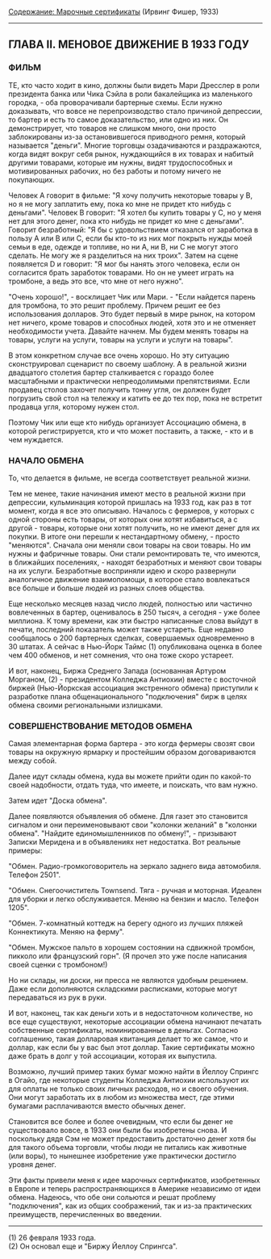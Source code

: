 [Содержание: Марочные сертификаты](index.md) (Ирвинг Фишер, 1933)

------

ГЛАВА II. МЕНОВОЕ ДВИЖЕНИЕ В 1933 ГОДУ
--------------------------------------
### ФИЛЬМ
ТЕ, кто часто ходит в кино, должны были видеть Мари Дресслер в роли президента банка или Чика Сэйла в роли бакалейщика
из маленького городка, - оба проворачивали бартерные схемы. Если нужно доказывать, что вовсе не перепроизводство стало
причиной депрессии, то бартер и есть то самое доказательство, или одно из них. Он демонстрирует, что товаров не слишком
много, они просто заблокированы из-за остановившегося приводного ремня, который называется "деньги". Многие торговцы
озадачиваются и раздражаются, когда видят вокруг себя рынок, нуждающийся в их товарах и набитый другими товарами,
которые им нужны, видят трудоспособных и мотивированных рабочих, но без работы и потому ничего не покупающих.

Человек A говорит в фильме: "Я хочу получить некоторые товары у B, но я не могу заплатить ему, пока ко мне не придет кто
нибудь с деньгами". Человек B говорит: "Я хотел бы купить товары у C, но у меня нет для этого денег, пока кто нибудь не
придет ко мне с деньгами". Говорит безработный: "Я бы с удовольствием отказался от заработка в пользу A или B или C,
если бы кто-то из них мог покрыть нужды моей семьи в еде, одежде и топливе, но ни A, ни B, ни C не могут этого сделать.
Не могу же я разделиться на них троих". Затем на сцене появляется D и говорит: "Я мог бы нанять этого человека, если он
согласится брать заработок товарами. Но он не умеет играть на тромбоне, а ведь это все, что мне от него нужно".

"Очень хорошо!", - восклицает Чик или Мари. - "Если найдется парень для тромбона, то это решит проблему. Причем решит ее
без использования долларов. Это будет первый в мире рынок, на котором нет ничего, кроме товаров и способных людей, хотя
это и не отменяет необходимости учета. Давайте начнем. Мы будем менять товары на товары, услуги на услуги, товары на
услуги и услуги на товары".

В этом конкретном случае все очень хорошо. Но эту ситуацию сконструировал сценарист по своему шаблону. А в реальной
жизни двадцатого столетия бартер сталкивается с гораздо более масштабными и практически непреодолимыми препятствиями.
Если продавец столов захочет получить тонну угля, он должен будет погрузить свой стол на тележку и катить ее до тех пор,
пока не встретит продавца угля, которому нужен стол.

Поэтому Чик или еще кто нибудь организует Ассоциацию обмена, в которой регистрируется, кто и что может поставить, а
также, - кто и в чем нуждается.

### НАЧАЛО ОБМЕНА
То, что делается в фильме, не всегда соответствует реальной жизни.

Тем не менее, такие начинания имеют место в реальной жизни при депрессии, кульминация которой пришлась на 1933 год, как
раз в тот момент, когда я все это описываю. Началось с фермеров, у которых с одной стороны есть товары, от которых они
хотят избавиться, а с другой - товары, которые они хотят получить, но не имеют денег для их покупки. В итоге они перешли
к нестандартному обмену, - просто "меняются". Сначала они меняли свои товары на свои товары. Но им нужны и фабричные
товары. Они стали ремонтировать те, что имеются, в ближайших поселениях, - находят безработных и меняют свои товары на
их услуги. Безработные восприняли идею и скоро развернули аналогичное движение взаимопомощи, в которое стало вовлекаться
все больше и больше людей из разных слоев общества.

Еще несколько месяцев назад число людей, полностью или частично вовлеченных в бартер, оценивалось в 250 тысяч, а
сегодня - уже более миллиона. К тому времени, как эти быстро написанные слова выйдут в печати, последний показатель
может также устареть. Еще недавно сообщалось о 200 бартерных сделках, совершаемых одновременно в 30 штатах. А сейчас в
Нью-Йорк Таймс (1) опубликована оценка в более чем 400 обменов, и нет сомнения, что она тоже скоро устареет.

И вот, наконец, Биржа Среднего Запада (основанная Артуром Морганом, (2) - президентом Колледжа Антиохии) вместе с
восточной биржей (Нью-Йоркская ассоциация экстренного обмена) приступили к разработке плана общенационального
"подключения" бирж в целях обмена своими региональными излишками.

### СОВЕРШЕНСТВОВАНИЕ МЕТОДОВ ОБМЕНА
Самая элементарная форма бартера - это когда фермеры свозят свои товары на окружную ярмарку и простейшим образом
договариваются между собой.

Далее идут склады обмена, куда вы можете прийти один по какой-то своей надобности, отдать туда, что имеете, и поискать,
что вам нужно.

Затем идет "Доска обмена".

Далее появляются объявления об обмене. Для газет это становится сигналом и они переименовывают свои "колонки желаний" в
"колонки обмена". "Найдите единомышленников по обмену!", - призывают Записки Меридена и в объявлениях нет недостатка.
Вот реальные примеры:

"Обмен. Радио-громкоговоритель на зеркало заднего вида автомобиля. Телефон 2501".

"Обмен. Снегоочиститель Townsend. Тяга - ручная и моторная. Идеален для уборки и легко обслуживается. Меняю на бензин и
масло. Телефон 1205".

"Обмен. 7-комнатный коттедж на берегу одного из лучших пляжей Коннектикута. Меняю на ферму".

"Обмен. Мужское пальто в хорошем состоянии на сдвижной тромбон, пикколо или французский горн". (Я прочел это уже после
написания своей сценки с тромбоном!)

Но ни склады, ни доски, ни пресса не являются удобным решением. Даже если дополняются складскими расписками, которые
могут передаваться из рук в руки.

И вот, наконец, так как деньги хоть и в недостаточном количестве, но все еще существуют, некоторые ассоциации обмена
начинают печатать собственные сертификаты, номинированные в деньгах. Согласно соглашению, такая долларовая квитанция
делает то же самое, что и доллар, как если бы у вас был этот доллар. Такие сертификаты можно даже брать в долг у той
ассоциации, которая их выпустила.

Возможно, лучший пример таких бумаг можно найти в Йеллоу Спрингс в Огайо, где некоторые студенты Колледжа Антиохии
используют их для оплаты не только своих личных расходов, но и своего обучения. Они могут заработать их в любом из
множества мест, где этими бумагами расплачиваются вместо обычных денег.

Становится все более и более очевидным, что если бы денег не существовало вовсе, в 1933 они были бы изобретены снова. И
поскольку дядя Сэм не может предоставить достаточно денег хотя бы для такого объема торговли, чтобы люди не питались как
животные (или воры), то нынешнее изобретение уже практически достигло уровня денег.

Эти факты привели меня к идее марочных сертификатов, изобретенных в Европе и теперь распространяющихся в Америке
независимо от идеи обмена. Надеюсь, что обе они сольются и решат проблему "подключения", как из общих соображений, так и
из-за практических преимуществ, перечисленных во введении.

------

(1) 26 февраля 1933 года.   
(2) Он основал еще и "Биржу Йеллоу Спрингса".

